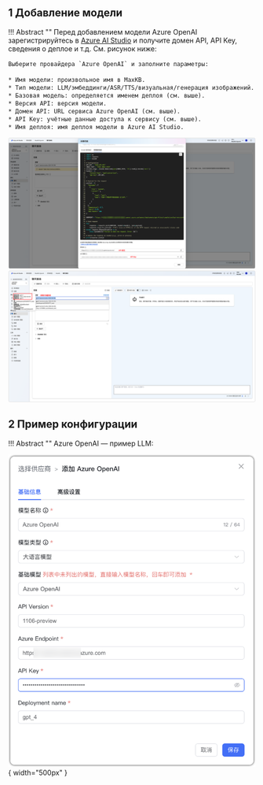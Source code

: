 ## 1 Добавление модели

!!! Abstract "" 
    Перед добавлением модели Azure OpenAI зарегистрируйтесь в [Azure AI Studio](https://ai.azure.com/) и получите домен API, API Key, сведения о деплое и т.д. См. рисунок ниже:

    Выберите провайдера `Azure OpenAI` и заполните параметры:

    * Имя модели: произвольное имя в MaxKB.    
    * Тип модели: LLM/эмбеддинги/ASR/TTS/визуальная/генерация изображений.   
    * Базовая модель: определяется именем деплоя (см. выше). 
    * Версия API: версия модели.
    * Домен API: URL сервиса Azure OpenAI (см. выше).
    * API Key: учётные данные доступа к сервису (см. выше).
    * Имя деплоя: имя деплоя модели в Azure AI Studio.

![Azure OpenAI Key](<../../img/model/Azure_APIKey.png>)
![Azure OpenAI DemployInfo](<../../img/model/Azure_deployInfo.png>)



## 2 Пример конфигурации

!!! Abstract "" 
    Azure OpenAI — пример LLM:

![Azure_大语言模型](../../img/model/azure_model.png){ width="500px" }